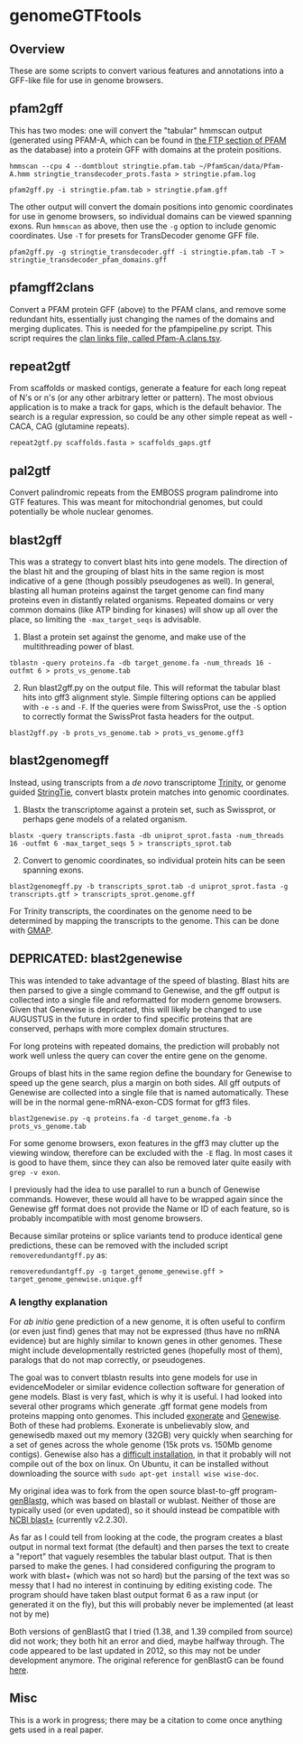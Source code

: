 # genomeGTFtools

## Overview
These are some scripts to convert various features and annotations into a GFF-like file for use in genome browsers.

## pfam2gff
This has two modes: one will convert the "tabular" hmmscan output (generated using PFAM-A, which can be found in [the FTP section of PFAM](http://pfam.xfam.org/) as the database) into a protein GFF with domains at the protein positions. 

  `hmmscan --cpu 4 --domtblout stringtie.pfam.tab ~/PfamScan/data/Pfam-A.hmm stringtie_transdecoder_prots.fasta > stringtie.pfam.log`

  `pfam2gff.py -i stringtie.pfam.tab > stringtie.pfam.gff`

The other output will convert the domain positions into genomic coordinates for use in genome browsers, so individual domains can be viewed spanning exons. Run `hmmscan` as above, then use the `-g` option to include genomic coordinates. Use `-T` for presets for TransDecoder genome GFF file.

  `pfam2gff.py -g stringtie_transdecoder.gff -i stringtie.pfam.tab -T > stringtie_transdecoder_pfam_domains.gff`

## pfamgff2clans
Convert a PFAM protein GFF (above) to the PFAM clans, and remove some redundant hits, essentially just changing the names of the domains and merging duplicates. This is needed for the pfampipeline.py script. This script requires the [clan links file, called Pfam-A.clans.tsv](http://pfam.xfam.org/).

## repeat2gtf
From scaffolds or masked contigs, generate a feature for each long repeat of N's or n's (or any other arbitrary letter or pattern). The most obvious application is to make a track for gaps, which is the default behavior. The search is a regular expression, so could be any other simple repeat as well - CACA, CAG (glutamine repeats).

  `repeat2gtf.py scaffolds.fasta > scaffolds_gaps.gtf`

## pal2gtf
Convert palindromic repeats from the EMBOSS program palindrome into GTF features. This was meant for mitochondrial genomes, but could potentially be whole nuclear genomes.

## blast2gff
This was a strategy to convert blast hits into gene models. The direction of the blast hit and the grouping of blast hits in the same region is most indicative of a gene (though possibly pseudogenes as well). In general, blasting all human proteins against the target genome can find many proteins even in distantly related organisms. Repeated domains or very common domains (like ATP binding for kinases) will show up all over the place, so limiting the `-max_target_seqs` is advisable.

1) Blast a protein set against the genome, and make use of the multithreading power of blast.

  `tblastn -query proteins.fa -db target_genome.fa -num_threads 16 -outfmt 6 > prots_vs_genome.tab`

2) Run blast2gff.py on the output file. This will reformat the tabular blast hits into gff3 alignment style. Simple filtering options can be applied with `-e` `-s` and `-F`. If the queries were from SwissProt, use the `-S` option to correctly format the SwissProt fasta headers for the output.

  `blast2gff.py -b prots_vs_genome.tab > prots_vs_genome.gff3`

## blast2genomegff
Instead, using transcripts from a *de novo* transcriptome [Trinity](http://trinityrnaseq.github.io/), or genome guided [StringTie](http://ccb.jhu.edu/software/stringtie/), convert blastx protein matches into genomic coordinates.

1) Blastx the transcriptome against a protein set, such as Swissprot, or perhaps gene models of a related organism.

  `blastx -query transcripts.fasta -db uniprot_sprot.fasta -num_threads 16 -outfmt 6 -max_target_seqs 5 > transcripts_sprot.tab`
  
2) Convert to genomic coordinates, so individual protein hits can be seen spanning exons.

  `blast2genomegff.py -b transcripts_sprot.tab -d uniprot_sprot.fasta -g transcripts.gtf > transcripts_sprot.genome.gff`

For Trinity transcripts, the coordinates on the genome need to be determined by mapping the transcripts to the genome. This can be done with [GMAP](http://research-pub.gene.com/gmap/).

## DEPRICATED: blast2genewise
This was intended to take advantage of the speed of blasting. Blast hits are then parsed to give a single command to Genewise, and the gff output is collected into a single file and reformatted for modern genome browsers. Given that Genewise is depricated, this will likely be changed to use AUGUSTUS in the future in order to find specific proteins that are conserved, perhaps with more complex domain structures.

For long proteins with repeated domains, the prediction will probably not work well unless the query can cover the entire gene on the genome.

Groups of blast hits in the same region define the boundary for Genewise to speed up the gene search, plus a margin on both sides. All gff outputs of Genewise are collected into a single file that is named automatically. These will be in the normal gene-mRNA-exon-CDS format for gff3 files. 

  `blast2genewise.py -q proteins.fa -d target_genome.fa -b prots_vs_genome.tab`
  
  For some genome browsers, exon features in the gff3 may clutter up the viewing window, therefore can be excluded with the `-E` flag. In most cases it is good to have them, since they can also be removed later quite easily with `grep -v exon`.

I previously had the idea to use parallel to run a bunch of Genewise commands. However, these would all have to be wrapped again since the Genewise gff format does not provide the Name or ID of each feature, so is probably incompatible with most genome browsers.

Because similar proteins or splice variants tend to produce identical gene predictions, these can be removed with the included script `removeredundantgff.py` as:

   `removeredundantgff.py -g target_genome_genewise.gff > target_genome_genewise.unique.gff`

### A lengthy explanation
For *ab initio* gene prediction of a new genome, it is often useful to confirm (or even just find) genes that may not be expressed (thus have no mRNA evidence) but are highly similar to known genes in other genomes. These might include developmentally restricted genes (hopefully most of them), paralogs that do not map correctly, or pseudogenes.

The goal was to convert tblastn results into gene models for use in evidenceModeler or similar evidence collection software for generation of gene models. Blast is very fast, which is why it is useful. I had looked into several other programs which generate .gff format gene models from proteins mapping onto genomes. This included [exonerate](https://www.ebi.ac.uk/~guy/exonerate/) and [Genewise](http://dendrome.ucdavis.edu/resources/tooldocs/wise2/doc_wise2.html). Both of these had problems. Exonerate is unbelievably slow, and genewisedb maxed out my memory (32GB) very quickly when searching for a set of genes across the whole genome (15k prots vs. 150Mb genome contigs). Genewise also has a [difficult installation](http://ninebysix.blogspot.de/2012/11/quick-note-genewise-and-glib.html), in that it probably will not compile out of the box on linux. On Ubuntu, it can be installed without downloading the source with `sudo apt-get install wise wise-doc`.

My original idea was to fork from the open source blast-to-gff program- [genBlastg](http://genome.sfu.ca/genblast/download.html), which was based on blastall or wublast. Neither of those are typically used (or even updated), so it should instead be compatible with [NCBI blast+](http://blast.ncbi.nlm.nih.gov/Blast.cgi?PAGE_TYPE=BlastDocs&DOC_TYPE=Download) (currently v2.2.30).

As far as I could tell from looking at the code, the program creates a blast output in normal text format (the default) and then parses the text to create a "report" that vaguely resembles the tabular blast output. That is then parsed to make the genes. I had considered configuring the program to work with blast+ (which was not so hard) but the parsing of the text was so messy that I had no interest in continuing by editing existing code. The program should have taken blast output format 6 as a raw input (or generated it on the fly), but this will probably never be implemented (at least not by me)

Both versions of genBlastG that I tried (1.38, and 1.39 compiled from source) did not work; they both hit an error and died, maybe halfway through. The code appeared to be last updated in 2012, so this may not be under development anymore. The original reference for genBlastG can be found [here](http://bioinformatics.oxfordjournals.org/content/27/15/2141.full).

## Misc
This is a work in progress; there may be a citation to come once anything gets used in a real paper.
